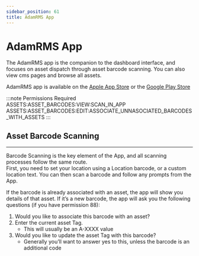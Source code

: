 ```yaml
---
sidebar_position: 61
title: AdamRMS App
---
```


# AdamRMS App

The AdamRMS app is the companion to the dashboard interface, and focuses on asset dispatch through asset barcode scanning. You can also view cms pages and browse all assets.

AdamRMS app is available on the [Apple App Store](https://apps.apple.com/us/app/id1519443182) or the [Google Play Store](https://play.google.com/store/apps/details?id=com.bstudios.adamrms)

:::note Permissions Required
ASSETS:ASSET_BARCODES:VIEW:SCAN_IN_APP
ASSETS:ASSET_BARCODES:EDIT:ASSOCIATE_UNNASOCIATED_BARCODES_WITH_ASSETS
 :::

## Asset Barcode Scanning
---

Barcode Scanning is the key element of the App, and all scanning processes follow the same route.  
First, you need to set your location using a Location barcode, or a custom location text. You can then scan a barcode and follow any prompts from the App.

If the barcode is already associated with an asset, the app will show you details of that asset.
If it’s a new barcode, the app will ask you the following questions (if you have permission 88):
1. Would you like to associate this barcode with an asset?
2. Enter the current asset Tag.
   - This will usually be an A-XXXX value
3. Would you like to update the asset Tag with this barcode?
   - Generally you’ll want to answer yes to this, unless the barcode is an additional code
